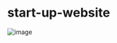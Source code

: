 # start-up-website
![image](https://github.com/user-attachments/assets/f6cdbf45-aa24-42f1-ac50-b2a34f1484db)

